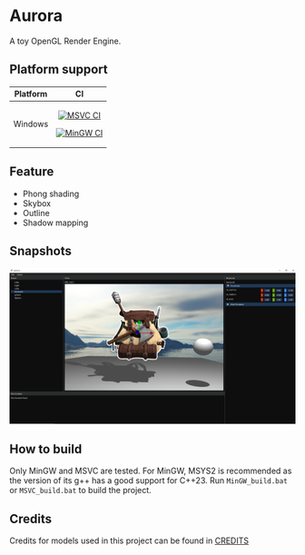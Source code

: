 # Aurora
A toy OpenGL Render Engine.

## Platform support
| Platform | CI |
|----------|:--:|
| Windows | <p>[![MSVC CI](https://github.com/JHex-git/Aurora/actions/workflows/MSVC.yml/badge.svg)](https://github.com/JHex-git/Aurora/actions/workflows/MSVC.yml)</p> <p>[![MinGW CI](https://github.com/JHex-git/Aurora/actions/workflows/MinGW.yml/badge.svg)](https://github.com/JHex-git/Aurora/actions/workflows/MSVC.yml)</p> |

## Feature
* Phong shading
* Skybox
* Outline
* Shadow mapping

## Snapshots
![Overview](docs/snapshots/overview.png)

## How to build
Only MinGW and MSVC are tested. For MinGW, MSYS2 is recommended as the version of its g++ has a good support for C++23. Run `MinGW_build.bat` or `MSVC_build.bat` to build the project.

## Credits
Credits for models used in this project can be found in [CREDITS](./CREDITS)